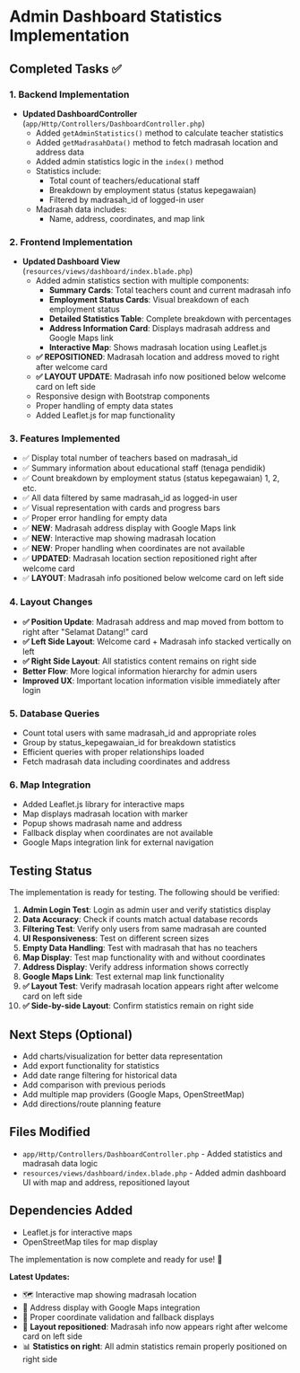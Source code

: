 # Admin Dashboard Statistics Implementation

## Completed Tasks ✅

### 1. Backend Implementation
- **Updated DashboardController** (`app/Http/Controllers/DashboardController.php`)
  - Added `getAdminStatistics()` method to calculate teacher statistics
  - Added `getMadrasahData()` method to fetch madrasah location and address data
  - Added admin statistics logic in the `index()` method
  - Statistics include:
    - Total count of teachers/educational staff
    - Breakdown by employment status (status kepegawaian)
    - Filtered by madrasah_id of logged-in user
  - Madrasah data includes:
    - Name, address, coordinates, and map link

### 2. Frontend Implementation
- **Updated Dashboard View** (`resources/views/dashboard/index.blade.php`)
  - Added admin statistics section with multiple components:
    - **Summary Cards**: Total teachers count and current madrasah info
    - **Employment Status Cards**: Visual breakdown of each employment status
    - **Detailed Statistics Table**: Complete breakdown with percentages
    - **Address Information Card**: Displays madrasah address and Google Maps link
    - **Interactive Map**: Shows madrasah location using Leaflet.js
  - **✅ REPOSITIONED**: Madrasah location and address moved to right after welcome card
  - **✅ LAYOUT UPDATE**: Madrasah info now positioned below welcome card on left side
  - Responsive design with Bootstrap components
  - Proper handling of empty data states
  - Added Leaflet.js for map functionality

### 3. Features Implemented
- ✅ Display total number of teachers based on madrasah_id
- ✅ Summary information about educational staff (tenaga pendidik)
- ✅ Count breakdown by employment status (status kepegawaian) 1, 2, etc.
- ✅ All data filtered by same madrasah_id as logged-in user
- ✅ Visual representation with cards and progress bars
- ✅ Proper error handling for empty data
- ✅ **NEW**: Madrasah address display with Google Maps link
- ✅ **NEW**: Interactive map showing madrasah location
- ✅ **NEW**: Proper handling when coordinates are not available
- ✅ **UPDATED**: Madrasah location section repositioned right after welcome card
- ✅ **LAYOUT**: Madrasah info positioned below welcome card on left side

### 4. Layout Changes
- **✅ Position Update**: Madrasah address and map moved from bottom to right after "Selamat Datang!" card
- **✅ Left Side Layout**: Welcome card + Madrasah info stacked vertically on left
- **✅ Right Side Layout**: All statistics content remains on right side
- **Better Flow**: More logical information hierarchy for admin users
- **Improved UX**: Important location information visible immediately after login

### 5. Database Queries
- Count total users with same madrasah_id and appropriate roles
- Group by status_kepegawaian_id for breakdown statistics
- Efficient queries with proper relationships loaded
- Fetch madrasah data including coordinates and address

### 6. Map Integration
- Added Leaflet.js library for interactive maps
- Map displays madrasah location with marker
- Popup shows madrasah name and address
- Fallback display when coordinates are not available
- Google Maps integration link for external navigation

## Testing Status
The implementation is ready for testing. The following should be verified:

1. **Admin Login Test**: Login as admin user and verify statistics display
2. **Data Accuracy**: Check if counts match actual database records
3. **Filtering Test**: Verify only users from same madrasah are counted
4. **UI Responsiveness**: Test on different screen sizes
5. **Empty Data Handling**: Test with madrasah that has no teachers
6. **Map Display**: Test map functionality with and without coordinates
7. **Address Display**: Verify address information shows correctly
8. **Google Maps Link**: Test external map link functionality
9. **✅ Layout Test**: Verify madrasah location appears right after welcome card on left side
10. **✅ Side-by-side Layout**: Confirm statistics remain on right side

## Next Steps (Optional)
- Add charts/visualization for better data representation
- Add export functionality for statistics
- Add date range filtering for historical data
- Add comparison with previous periods
- Add multiple map providers (Google Maps, OpenStreetMap)
- Add directions/route planning feature

## Files Modified
- `app/Http/Controllers/DashboardController.php` - Added statistics and madrasah data logic
- `resources/views/dashboard/index.blade.php` - Added admin dashboard UI with map and address, repositioned layout

## Dependencies Added
- Leaflet.js for interactive maps
- OpenStreetMap tiles for map display

The implementation is now complete and ready for use! 🎉

**Latest Updates:**
- 🗺️ Interactive map showing madrasah location
- 📍 Address display with Google Maps integration
- 🎯 Proper coordinate validation and fallback displays
- 📐 **Layout repositioned**: Madrasah info now appears right after welcome card on left side
- 📊 **Statistics on right**: All admin statistics remain properly positioned on right side

